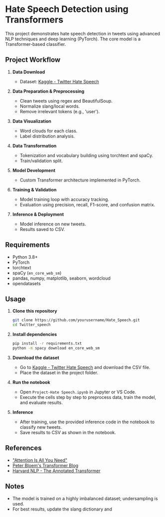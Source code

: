 # Hate Speech Detection using Transformers

This project demonstrates hate speech detection in tweets using advanced NLP techniques and deep learning (PyTorch). The core model is a Transformer-based classifier.

## Project Workflow

1. **Data Download**  
   - Dataset: [Kaggle - Twitter Hate Speech](https://www.kaggle.com/vkrahul/twitter-hate-speech?select=train_E6oV3lV.csv)

2. **Data Preparation & Preprocessing**  
   - Clean tweets using regex and BeautifulSoup.
   - Normalize slang/local words.
   - Remove irrelevant tokens (e.g., 'user').

3. **Data Visualization**  
   - Word clouds for each class.
   - Label distribution analysis.

4. **Data Transformation**  
   - Tokenization and vocabulary building using torchtext and spaCy.
   - Train/validation split.

5. **Model Development**  
   - Custom Transformer architecture implemented in PyTorch.

6. **Training & Validation**  
   - Model training loop with accuracy tracking.
   - Evaluation using precision, recall, F1-score, and confusion matrix.

7. **Inference & Deployment**  
   - Model inference on new tweets.
   - Results saved to CSV.

## Requirements

- Python 3.8+
- PyTorch
- torchtext
- spaCy (`en_core_web_sm`)
- pandas, numpy, matplotlib, seaborn, wordcloud
- opendatasets

## Usage

1. **Clone this repository**
   ```bash
   git clone https://github.com/yourusername/Hate_Speech.git
   cd Twitter_speech
   ```

2. **Install dependencies**
   ```bash
   pip install -r requirements.txt
   python -m spacy download en_core_web_sm
   ```

3. **Download the dataset**
   - Go to [Kaggle - Twitter Hate Speech](https://www.kaggle.com/vkrahul/twitter-hate-speech?select=train_E6oV3lV.csv) and download the CSV file.
   - Place the dataset in the project folder.

4. **Run the notebook**
   - Open `Project-Hate Speech.ipynb` in Jupyter or VS Code.
   - Execute the cells step by step to preprocess data, train the model, and evaluate results.

5. **Inference**
   - After training, use the provided inference code in the notebook to classify new tweets.
   - Save results to CSV as shown in the notebook.

## References

- ["Attention Is All You Need"](https://papers.nips.cc/paper/2017/file/3f5ee243547dee91fbd053c1c4a845aa-Paper.pdf)
- [Peter Bloem's Transformer Blog](http://peterbloem.nl/blog/transformers)
- [Harvard NLP - The Annotated Transformer](https://nlp.seas.harvard.edu/2018/04/03/attention.html)

## Notes

- The model is trained on a highly imbalanced dataset; undersampling is used.
- For best results, update the slang dictionary and
